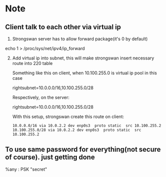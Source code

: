 # Note

## Client talk to each other via virtual ip

1. Strongswan server has to allow forward package(it's 0 by default)

  echo 1 > /proc/sys/net/ipv4/ip_forward

2. Add virtual ip into subnet, this will make strongswan insert necessary route into 220 table

   Something like this on client, when 10.100.255.0 is virtual ip pool in this case

   rightsubnet=10.0.0.0/16,10.100.255.0/28

   Respectively, on the server:

   rightsubnet=10.0.0.0/16,10.100.255.0/28

   With this setup, strongswan create this route on client:

   ```
   10.0.0.0/16 via 10.0.2.2 dev enp0s3  proto static  src 10.100.255.2
   10.100.255.0/28 via 10.0.2.2 dev enp0s3  proto static  src 10.100.255.2
   ```

## To use same password for everything(not secure of course). just getting done

%any : PSK "secret"
